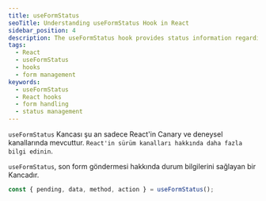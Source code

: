 ```yaml
---
title: useFormStatus
seoTitle: Understanding useFormStatus Hook in React
sidebar_position: 4
description: The useFormStatus hook provides status information regarding the most recent form submission in React applications. This documentation covers its functionality and usage examples.
tags: 
  - React
  - useFormStatus
  - hooks
  - form management
keywords: 
  - useFormStatus
  - React hooks
  - form handling
  - status management
---
```

`useFormStatus` Kancası şu an sadece React'in Canary ve deneysel kanallarında mevcuttur. `React'in sürüm kanalları hakkında daha fazla bilgi edinin`.





`useFormStatus`, son form göndermesi hakkında durum bilgilerini sağlayan bir Kancadır.

```js
const { pending, data, method, action } = useFormStatus();
```